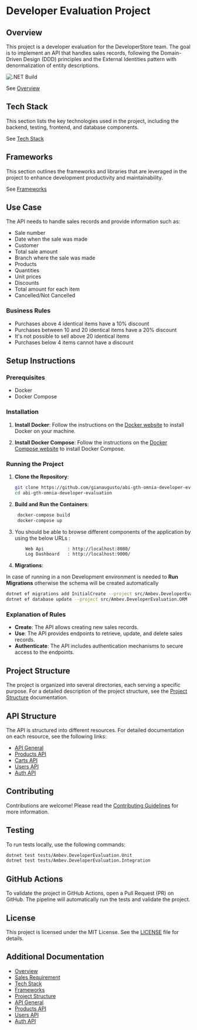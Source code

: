 # Developer Evaluation Project

## Overview

This project is a developer evaluation for the DeveloperStore team. The goal is to implement an API that handles sales records, following the Domain-Driven Design (DDD) principles and the External Identities pattern with denormalization of entity descriptions.

![.NET Build](https://github.com/gianaugusto/abi-gth-omnia-developer-evaluation/actions/workflows/dotnet.yml/badge.svg?branch=main)

See [Overview](/.doc/overview.md)

## Tech Stack
This section lists the key technologies used in the project, including the backend, testing, frontend, and database components. 

See [Tech Stack](/.doc/tech-stack.md)

## Frameworks
This section outlines the frameworks and libraries that are leveraged in the project to enhance development productivity and maintainability. 

See [Frameworks](/.doc/frameworks.md)

## Use Case

The API needs to handle sales records and provide information such as:
- Sale number
- Date when the sale was made
- Customer
- Total sale amount
- Branch where the sale was made
- Products
- Quantities
- Unit prices
- Discounts
- Total amount for each item
- Cancelled/Not Cancelled

### Business Rules

- Purchases above 4 identical items have a 10% discount
- Purchases between 10 and 20 identical items have a 20% discount
- It's not possible to sell above 20 identical items
- Purchases below 4 items cannot have a discount

## Setup Instructions

### Prerequisites

- Docker
- Docker Compose

### Installation

1. **Install Docker**:
   Follow the instructions on the [Docker website](https://www.docker.com/get-started) to install Docker on your machine.

2. **Install Docker Compose**:
   Follow the instructions on the [Docker Compose website](https://docs.docker.com/compose/install/) to install Docker Compose.

### Running the Project

1. **Clone the Repository**:
   ```sh
   git clone https://github.com/gianaugusto/abi-gth-omnia-developer-evaluation.git
   cd abi-gth-omnia-developer-evaluation
   ```

2. **Build and Run the Containers**:

   ```sh
	docker-compose build
	docker-compose up
	 ```

3. You should be able to browse different components of the application by using the below URLs :

	```sh
		Web Api			: http://localhost:8080/
		Log Dashboard   : http://localhost:9000/
	``` 


4. **Migrations**:

In case of running in a non Development environment is needed to **Run Migrations** otherwise the schema will be created automatically

   ```sh
   dotnet ef migrations add InitialCreate --project src/Ambev.DeveloperEvaluation.ORM --startup-project src/Ambev.DeveloperEvaluation.WebApi
   dotnet ef database update --project src/Ambev.DeveloperEvaluation.ORM --startup-project src/Ambev.DeveloperEvaluation.WebApi
   ```


### Explanation of Rules

- **Create**: The API allows creating new sales records.
- **Use**: The API provides endpoints to retrieve, update, and delete sales records.
- **Authenticate**: The API includes authentication mechanisms to secure access to the endpoints.

## Project Structure

The project is organized into several directories, each serving a specific purpose. For a detailed description of the project structure, see the [Project Structure](/.doc/project-structure.md) documentation.

## API Structure

The API is structured into different resources. For detailed documentation on each resource, see the following links:
- [API General](/.doc/general-api.md)
- [Products API](/.doc/products-api.md)
- [Carts API](/.doc/carts-api.md)
- [Users API](/.doc/users-api.md)
- [Auth API](/.doc/auth-api.md)

## Contributing

Contributions are welcome! Please read the [Contributing Guidelines](/.doc/contributing.md) for more information.

## Testing

To run tests locally, use the following commands:

```sh
dotnet test tests/Ambev.DeveloperEvaluation.Unit
dotnet test tests/Ambev.DeveloperEvaluation.Integration
```

## GitHub Actions

To validate the project in GitHub Actions, open a Pull Request (PR) on GitHub. The pipeline will automatically run the tests and validate the project.

## License

This project is licensed under the MIT License. See the [LICENSE](LICENSE) file for details.

## Additional Documentation

- [Overview](/.doc/overview.md)
- [Sales Requirement](/.doc/SALES_REQUERIMENT.md)
- [Tech Stack](/.doc/tech-stack.md)
- [Frameworks](/.doc/frameworks.md)
- [Project Structure](/.doc/project-structure.md)
- [API General](/.doc/general-api.md)
- [Products API](/.doc/products-api.md)
- [Users API](/.doc/users-api.md)
- [Auth API](/.doc/auth-api.md)
